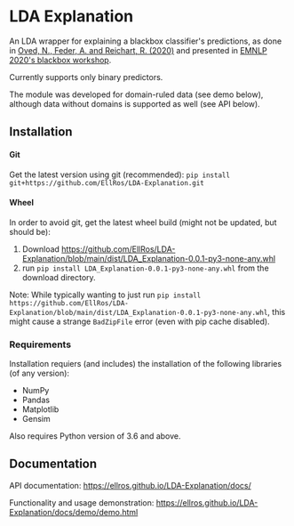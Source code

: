 # LDA Explanation

An LDA wrapper for explaining a blackbox classifier's predictions, as done in [Oved, N., Feder, A. and Reichart, R. (2020)](https://www.mitpressjournals.org/doi/abs/10.1162/coli_a_00383) and presented in [EMNLP 2020's blackbox workshop](https://blackboxnlp.github.io/).

Currently supports only binary predictors.

The module was developed for domain-ruled data (see demo below), although data without domains is supported as well (see API below).


## Installation
#### Git
Get the latest version using git (recommended):
`pip install git+https://github.com/EllRos/LDA-Explanation.git`

#### Wheel
In order to avoid git, get the latest wheel build (might not be updated, but should be):
1. Download https://github.com/EllRos/LDA-Explanation/blob/main/dist/LDA_Explanation-0.0.1-py3-none-any.whl
2. run `pip install LDA_Explanation-0.0.1-py3-none-any.whl` from the download directory.

Note: While typically wanting to just run `pip install https://github.com/EllRos/LDA-Explanation/blob/main/dist/LDA_Explanation-0.0.1-py3-none-any.whl`,
this might cause a strange `BadZipFile` error (even with pip cache disabled).

### Requirements
Installation requiers (and includes) the installation of the following libraries (of any version):
* NumPy
* Pandas
* Matplotlib
* Gensim

Also requires Python version of 3.6 and above.

## Documentation
API documentation: https://ellros.github.io/LDA-Explanation/docs/

Functionality and usage demonstration: https://ellros.github.io/LDA-Explanation/docs/demo/demo.html
